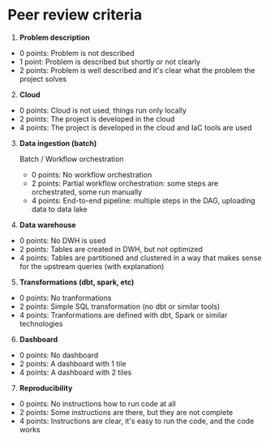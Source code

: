 # Peer review criteria

1. **Problem description**

- 0 points: Problem is not described
- 1 point: Problem is described but shortly or not clearly
- 2 points: Problem is well described and it's clear what the problem the project solves

2. **Cloud**

- 0 points: Cloud is not used, things run only locally
- 2 points: The project is developed in the cloud
- 4 points: The project is developed in the cloud and IaC tools are used

3. **Data ingestion (batch)**

    Batch / Workflow orchestration

    - 0 points: No workflow orchestration
    - 2 points: Partial workflow orchestration: some steps are orchestrated, some run manually
    - 4 points: End-to-end pipeline: multiple steps in the DAG, uploading data to data lake

4. **Data warehouse**

- 0 points: No DWH is used
- 2 points: Tables are created in DWH, but not optimized
- 4 points: Tables are partitioned and clustered in a way that makes sense for the upstream queries (with explanation)

5. **Transformations (dbt, spark, etc)**

- 0 points: No tranformations
- 2 points: Simple SQL transformation (no dbt or similar tools)
- 4 points: Tranformations are defined with dbt, Spark or similar technologies

6. **Dashboard**

- 0 points: No dashboard
- 2 points: A dashboard with 1 tile
- 4 points: A dashboard with 2 tiles

7. **Reproducibility**

- 0 points: No instructions how to run code at all
- 2 points: Some instructions are there, but they are not complete
- 4 points: Instructions are clear, it's easy to run the code, and the code works